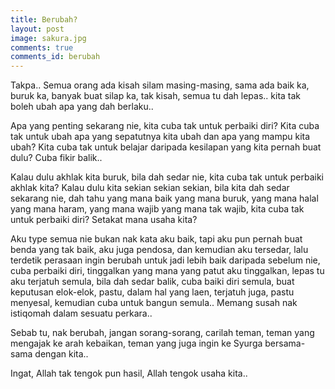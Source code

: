 ```yaml
---
title: Berubah?
layout: post
image: sakura.jpg
comments: true
comments_id: berubah
---
```


Takpa.. Semua orang ada kisah silam masing-masing, sama ada baik ka, buruk ka, banyak buat silap ka, tak kisah, semua tu dah lepas.. kita tak boleh ubah apa yang dah berlaku..

Apa yang penting sekarang nie, kita cuba tak untuk perbaiki diri? Kita cuba tak untuk ubah apa yang sepatutnya kita ubah dan apa yang mampu kita ubah? Kita cuba tak untuk belajar daripada kesilapan yang kita pernah buat dulu? Cuba fikir balik..

Kalau dulu akhlak kita buruk, bila dah sedar nie, kita cuba tak untuk perbaiki akhlak kita? Kalau dulu kita sekian sekian sekian, bila kita dah sedar sekarang nie, dah tahu yang mana baik yang mana buruk, yang mana halal yang mana haram, yang mana wajib yang mana tak wajib, kita cuba tak untuk perbaiki diri? Setakat mana usaha kita?

Aku type semua nie bukan nak kata aku baik, tapi aku pun pernah buat benda yang tak baik, aku juga pendosa, dan kemudian aku tersedar, lalu terdetik perasaan ingin berubah untuk jadi lebih baik daripada sebelum nie, cuba perbaiki diri, tinggalkan yang mana yang patut aku tinggalkan, lepas tu aku terjatuh semula, bila dah sedar balik, cuba baiki diri semula, buat keputusan elok-elok, pastu, dalam hal yang laen, terjatuh juga, pastu menyesal, kemudian cuba untuk bangun semula.. Memang susah nak istiqomah dalam sesuatu perkara..

Sebab tu, nak berubah, jangan sorang-sorang, carilah teman, teman yang mengajak ke arah kebaikan, teman yang juga ingin ke Syurga bersama-sama dengan kita..

Ingat, Allah tak tengok pun hasil, Allah tengok usaha kita..
